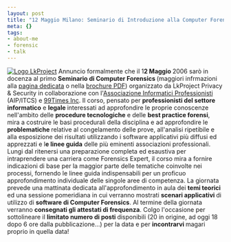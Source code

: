 ```yaml
--- 
layout: post
title: "12 Maggio Milano: Seminario di Introduzione alla Computer Forensics"
meta: {}
tags: 
- about-me
- forensic
- talk
---
```

[![Logo LkProject](/download/20060320_lkproject.gif)](http://www.lkproject.com)
Annuncio formalmente che il 1<strong>2 Maggio </strong>2006 sarò in docenza al primo <strong>Seminario di Computer Forensics </strong> (maggiori infrmazioni alla [pagina dedicata](http://www.lkproject.com/0506_seminario_forensics.htm) o nella [brochure PDF](http://www.lkproject.com/download/0506_Forensic.Pdf)) organizzato da LkProject Privacy & Security in collaborazione con l'[Associazione Informatici Professionisti](http://www.aipnet.it) (AIP/ITCS) e [99Times Inc](http://www.99times.com).
Il corso, pensato per <strong>professionisti del settore informatico</strong> e <strong>legale </strong>interessati ad approfondire le proprie conoscenze nell'ambito delle <strong>procedure tecnologiche</strong> e delle <strong>best practice forensi</strong>, mira a costruire le basi procedurali della disciplina e ad approfondire le <strong>problematiche </strong>relative al congelamento delle prove, all'analisi ripetibile e alla esposizione dei risultati utilizzando i software applicativi più diffusi ed apprezzati e l<strong>e linee guida</strong> delle più eminenti associazioni professionali.
Lungi dal ritenersi una preparazione completa ed esaustiva per intraprendere una carriera come Forensics Expert, il corso mira a fornire indicazioni di base per la maggior parte delle tematiche coinvolte nei processi, fornendo le linee guida indispensabili per un proficuo approfondimento individuale delle singole aree di competenza.
La giornata prevede una mattinata dedicata all'approfondimento in aula dei <strong>temi teorici</strong> ed una sessione pomeridiana in cui verranno mostrati <strong>scenari applicativi </strong>di utilizzo di <strong>software di Computer Forensics</strong>.
Al termine della giornata verranno <strong>consegnati gli attestati di frequenza</strong>.
Colgo l'occasione per sottolineare il <strong>limitato numero di posti </strong>disponibili (20 in origine, ad oggi 18 dopo 6 ore dalla pubblicazione...) per la data e per <strong>incontrarvi </strong>magari proprio in quella data! 
